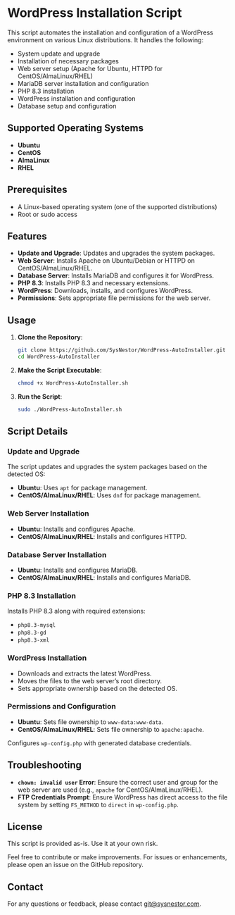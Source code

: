 # WordPress Installation Script

This script automates the installation and configuration of a WordPress environment on various Linux distributions. It handles the following:

- System update and upgrade
- Installation of necessary packages
- Web server setup (Apache for Ubuntu, HTTPD for CentOS/AlmaLinux/RHEL)
- MariaDB server installation and configuration
- PHP 8.3 installation
- WordPress installation and configuration
- Database setup and configuration

## Supported Operating Systems

- **Ubuntu**
- **CentOS**
- **AlmaLinux**
- **RHEL**

## Prerequisites

- A Linux-based operating system (one of the supported distributions)
- Root or sudo access

## Features

- **Update and Upgrade**: Updates and upgrades the system packages.
- **Web Server**: Installs Apache on Ubuntu/Debian or HTTPD on CentOS/AlmaLinux/RHEL.
- **Database Server**: Installs MariaDB and configures it for WordPress.
- **PHP 8.3**: Installs PHP 8.3 and necessary extensions.
- **WordPress**: Downloads, installs, and configures WordPress.
- **Permissions**: Sets appropriate file permissions for the web server.

## Usage

1. **Clone the Repository**:
    ```bash
    git clone https://github.com/SysNestor/WordPress-AutoInstaller.git
    cd WordPress-AutoInstaller
    ```

2. **Make the Script Executable**:
    ```bash
    chmod +x WordPress-AutoInstaller.sh
    ```

3. **Run the Script**:
    ```bash
    sudo ./WordPress-AutoInstaller.sh
    ```

## Script Details

### Update and Upgrade

The script updates and upgrades the system packages based on the detected OS:

- **Ubuntu**: Uses `apt` for package management.
- **CentOS/AlmaLinux/RHEL**: Uses `dnf` for package management.

### Web Server Installation

- **Ubuntu**: Installs and configures Apache.
- **CentOS/AlmaLinux/RHEL**: Installs and configures HTTPD.

### Database Server Installation

- **Ubuntu**: Installs and configures MariaDB.
- **CentOS/AlmaLinux/RHEL**: Installs and configures MariaDB.

### PHP 8.3 Installation

Installs PHP 8.3 along with required extensions:

- `php8.3-mysql`
- `php8.3-gd`
- `php8.3-xml`

### WordPress Installation

- Downloads and extracts the latest WordPress.
- Moves the files to the web server’s root directory.
- Sets appropriate ownership based on the detected OS.

### Permissions and Configuration

- **Ubuntu**: Sets file ownership to `www-data:www-data`.
- **CentOS/AlmaLinux/RHEL**: Sets file ownership to `apache:apache`.

Configures `wp-config.php` with generated database credentials.

## Troubleshooting

- **`chown: invalid user` Error**: Ensure the correct user and group for the web server are used (e.g., `apache` for CentOS/AlmaLinux/RHEL).
- **FTP Credentials Prompt**: Ensure WordPress has direct access to the file system by setting `FS_METHOD` to `direct` in `wp-config.php`.

## License

This script is provided as-is. Use it at your own risk. 

Feel free to contribute or make improvements. For issues or enhancements, please open an issue on the GitHub repository.

## Contact

For any questions or feedback, please contact [git@sysnestor.com](mailto:git@sysnestor.com).
